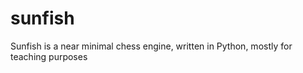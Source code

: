 sunfish
=======

Sunfish is a near minimal chess engine, written in Python, mostly for teaching purposes
